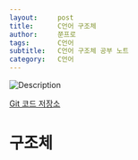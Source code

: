 ```yaml
---
layout:     post
title:      C언어 구조체
author:     쭌프로
tags:       C언어
subtitle:   C언어 구조체 공부 노트
category:   C언어
---
```


<!-- Start Writing Below in Markdown -->

![Description](https://alalstjr.github.io/jjunpro.github.io/img/c_bg.png)

<a href="https://github.com/alalstjr/C-Language/tree/master/1906">Git 코드 저장소</a>

# 구조체

